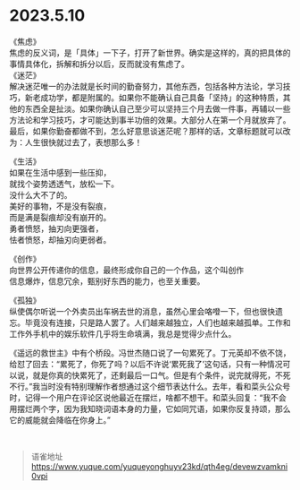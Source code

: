 # 2023.5.10
《焦虑》  
焦虑的反义词，是「具体」一下子，打开了新世界。确实是这样的，真的把具体的事情具体化，拆解和拆分以后，反而就没有焦虑了。  
《迷茫》  
解决迷茫唯一的办法就是长时间的勤奋努力，其他东西，包括各种方法论，学习技巧，新老成功学，都是附属的。如果你不能确认自己具备「坚持」的这种特质，其他的东西全是扯淡。如果你确认自己至少可以坚持三个月去做一件事，再辅以一些方法论和学习技巧，才可能达到事半功倍的效果。大部分人在第一个月就放弃了。  
最后，如果你勤奋都做不到，怎么好意思谈迷茫呢？那样的话，文章标题就可以改为：人生很快就过去了，表想那么多！

《生活》  
如果在生活中感到一些压抑，  
就找个姿势透透气，放松一下。  
没什么大不了的。  
美好的事物，不是没有裂痕，  
而是满是裂痕却没有崩开的。  
勇者愤怒，抽刃向更强者，  
怯者愤怒，却抽刃向更弱者。

《创作》  
向世界公开传递你的信息，最终形成你自己的一个作品，这个叫创作  
信息爆炸，信息冗余，甄别好东西的能力，也至关重要。

《孤独》  
纵使偶尔听说一个外卖员出车祸去世的消息，虽然心里会咯噔一下，但也很快遗忘。毕竟没有连接，只是路人罢了。人们越来越独立，人们也越来越孤单。工作和工作外手机中的娱乐软件几乎将生命填满，我总是觉得少点什么。

《遥远的救世主》中有个桥段。冯世杰随口说了一句累死了。丁元英却不依不饶，给怼了回去：“累死了，你死了吗？以后不许说‘累死我了’这句话，只有一种情况可以说，就是你真的快累死了，还剩最后一口气。但是有个条件，说完就得死，不死不行。”我当时没有特别理解作者想通过这个细节表达什么。去年，看和菜头公众号时，记得一个用户在评论区说他最近在摆烂，啥都不想干。和菜头回复：“我不会用摆烂两个字，因为我知晓词语本身的力量，它如同咒语，如果你反复持颂，那么它的威能就会降临在你身上。”

<br>
  
> 语雀地址 https://www.yuque.com/yuqueyonghuyv23kd/qth4eg/devewzvamkni0vpi